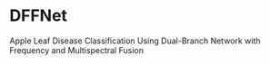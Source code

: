 # DFFNet
Apple Leaf Disease Classification Using Dual-Branch Network with Frequency and Multispectral Fusion
